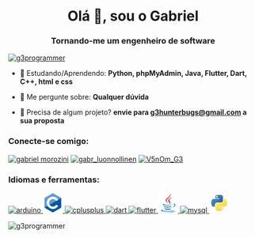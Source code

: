 <h1 align="center">Olá 👋, sou o Gabriel</h1>
<h3 align="center">Tornando-me um engenheiro de software</h3>

<p align="left"> <a href= "https://github.com/ryo-ma/github-profile-trophy"><img src="https://github-profile-trophy.vercel.app/?username=g3programmer" alt="g3programmer" / ></a> </p>

- 📖 Estudando/Aprendendo: **Python, phpMyAdmin, Java, Flutter, Dart, C++, html e css**

- 💬 Me pergunte sobre: ​​**Qualquer dúvida**

- 📂 Precisa de algum projeto? **envie para g3hunterbugs@gmail.com a sua proposta**

<h3 align="left">Conecte-se comigo:</h3>
<p align="left">
<a href="https://linkedin.com /in/gabriel morozini" target="blank"><img align="center" src="https://raw.githubusercontent.com/rahuldkjain/github-profile-readme-generator/master/src/images/icons/ Social/linked-in-alt.svg" alt="gabriel morozini" height="30" width="40" /></a>
<a href="https://instagram.com/gabr_luonnollinen" target=" em branco"><img align="center" src="https://raw.githubusercontent.com/rahuldkjain/github-profile-readme-generator/master/src/images/icons/Social/instagram.svg" alt=" gabr_luonnollinen" height="30" width="40" /></a>
<a href="https://discord.gg/V5n0m_G3" target="blank"><img align="center" src="https ://raw.githubusercontent.com/rahuldkjain/github-profile-readme-generator/master/src/images/icons/Social/discord.svg" alt="V5nOm_G3" height="30" width="40" /> </a>
</p>

<h3 align="left">Idiomas e ferramentas:</h3>
<p align="left"> <a href="https://www.arduino.cc/" target="_blank" rel="noreferrer"> <img src="https://cdn.worldvectorlogo.com/ logos/arduino-1.svg" alt="arduino" width="40" height="40"/> </a> <a href="https://www.cprogramming.com/" target="_blank" rel="noreferrer"> <img src="https://raw.githubusercontent.com/devicons/devicon/master/icons/c/c-original.svg" alt="c" width="40" height=" 40"/> </a> <a href="https://www.w3schools.com/cpp/" target="_blank" rel="noreferrer"> <img src="https://raw.githubusercontent. com/devicons/devicon/master/icons/cplusplus/cplusplus-original.svg" alt="cplusplus" width="40" height="40"/> </a> <a href="https://dart. dev" target="_blank" rel="noreferrer"> <img src="https://www.vectorlogo.zone/logos/dartlang/dartlang-icon.svg" alt="dart" width="40" height= "40"/> </a> <a href="https://flutter.dev" target="_blank" rel="noreferrer"> <img src="https://www.vectorlogo.zone/logos/ flutterio/flutterio-icon.svg" alt="flutter" width="40" height="40"/> </a> <a href="https://www.java.com" target="_blank" rel ="noreferrer"> <img src="https://raw.githubusercontent.com/devicons/devicon/master/icons/java/java-original.svg" alt="java" width="40" height="40 "/> </a> <a href="https://www.mysql.com/" target="_blank" rel="noreferrer"> <img src="https://raw.githubusercontent.com/devicons /devicon/master/icons/mysql/mysql-original-wordmark.svg" alt="mysql" width="40" height="40"/> </a> <a href="https://www.python .org" target="_blank" rel="noreferrer"> <img src="https://raw.githubusercontent.com/devicons/devicon/master/icons/python/python-original.svg" alt="python" width="40" height="40"/> </a> </p>

<p><img align="center" src="https://github-readme-stats.vercel.app/api/top -langs?username=g3programmer&show_icons=true&locale=en&layout=compact" alt="g3programmer" /></p>
